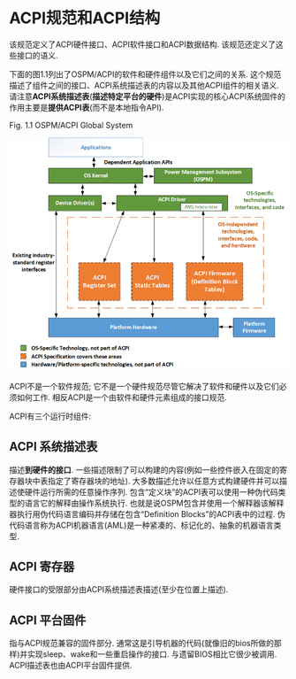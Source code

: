 


# ACPI规范和ACPI结构

该规范定义了ACPI硬件接口、ACPI软件接口和ACPI数据结构. 该规范还定义了这些接口的语义. 

下面的图1.1列出了OSPM/ACPI的软件和硬件组件以及它们之间的关系. 这个规范描述了组件之间的接口、ACPI系统描述表的内容以及其他ACPI组件的相关语义. 请注意**ACPI系统描述表**(**描述特定平台的硬件**)是ACPI实现的核心ACPI系统固件的作用主要是**提供ACPI表**(而不是本地指令API). 

Fig. 1.1 OSPM/ACPI Global System

![2021-09-15-13-27-26.png](./images/2021-09-15-13-27-26.png)

ACPI不是一个软件规范; 它不是一个硬件规范尽管它解决了软件和硬件以及它们必须如何工作. 相反ACPI是一个由软件和硬件元素组成的接口规范. 

ACPI有三个运行时组件:

## ACPI 系统描述表

描述**到硬件的接口**. 一些描述限制了可以构建的内容(例如一些控件嵌入在固定的寄存器块中表指定了寄存器块的地址). 大多数描述允许以任意方式构建硬件并可以描述使硬件运行所需的任意操作序列. 包含“定义块”的ACPI表可以使用一种伪代码类型的语言它的解释由操作系统执行. 也就是说OSPM包含并使用一个解释器该解释器执行用伪代码语言编码并存储在包含“Definition Blocks”的ACPI表中的过程. 伪代码语言称为ACPI机器语言(AML)是一种紧凑的、标记化的、抽象的机器语言类型. 

## ACPI 寄存器

硬件接口的受限部分由ACPI系统描述表描述(至少在位置上描述). 

## ACPI 平台固件 

指与ACPI规范兼容的固件部分. 通常这是引导机器的代码(就像旧的bios所做的那样)并实现sleep、wake和一些重启操作的接口. 与遗留BIOS相比它很少被调用. ACPI描述表也由ACPI平台固件提供. 


